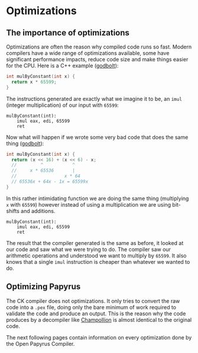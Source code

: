# Optimizations

## The importance of optimizations

Optimizations are often the reason why compiled code runs so fast. Modern compilers have a wide range of optimizations available, some have significant performance impacts, reduce code size and make things easier for the CPU. Here is a C++ example ([godbolt](https://godbolt.org/z/ssP6PbEWj)):

```c++
int mulByConstant(int x) {
  return x * 65599;
}
```

The instructions generated are exactly what we imagine it to be, an `imul` (integer multiplication) of our input with `65599`:

```x86asm
mulByConstant(int):
    imul eax, edi, 65599
    ret
```

Now what will happen if we wrote some very bad code that does the same thing ([godbolt](https://godbolt.org/z/c6Kcr78Ex)):

```c++
int mulByConstant(int x) {
  return (x << 16) + (x << 6) - x;
  //         ^           ^
  //     x * 65536       |
  //                  x * 64
  // 65536x + 64x - 1x = 65599x
}
```

In this rather intimidating function we are doing the same thing (multiplying `x` with `65599`) however instead of using a multiplication we are using bit-shifts and additions.

```x86asm
mulByConstant(int):
    imul eax, edi, 65599
    ret
```

The result that the compiler generated is the same as before, it looked at our code and saw what we were trying to do. The compiler saw our arithmetic operations and understood we want to multiply by `65599`. It also knows that a single `imul` instruction is cheaper than whatever we wanted to do.

## Optimizing Papyrus

The CK compiler does not optimizations. It only tries to convert the raw code into a `.pex` file, doing only the bare minimum of work required to validate the code and produce an output. This is the reason why the code produces by a decompiler like [Champollion](https://github.com/Orvid/Champollion) is almost identical to the original code.

The next following pages contain information on every optimization done by the Open Papyrus Compiler.
